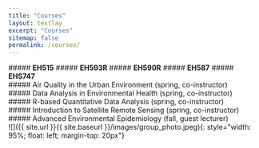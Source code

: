 ```yaml
---
title: "Courses"
layout: textlay
excerpt: "Courses"
sitemap: false
permalink: /courses/
---
```

<div class="row">
<div class="col-sm-1 clearfix">
##### <b>EH515</b>    
##### <b>EH593R</b>   
##### <b>EH590R</b>  
##### <b>EH587</b>    
##### <b>EHS747</b>  
</div>
<div class="col-sm-10 clearfix">
##### Air Quality in the Urban Environment (spring, co-instructor)<br/>
##### Data Analysis in Environmental Health (spring, co-instructor)<br/>
##### R-based Quantitative Data Analysis (spring, co-instructor)<br/>
##### Introduction to Satellite Remote Sensing (spring, co-instructor) <br/>
##### Advanced Environmental Epidemiology (fall, guest lecturer)<br/>
</div>
</div>
<div class="row">
<div class="col-sm-6 clearfix">
![]({{ site.url }}{{ site.baseurl }}/images/group_photo.jpeg){: style="width: 95%; float: left; margin-top: 20px"}
</div>
</div>
<p></p>

